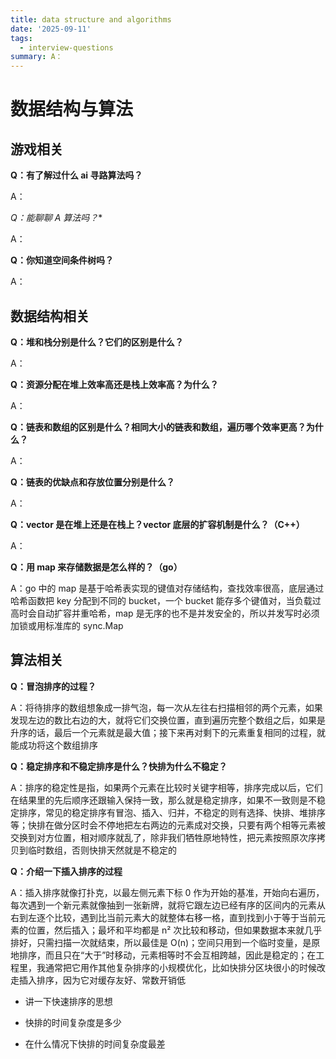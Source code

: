 ```yaml
---
title: data structure and algorithms
date: '2025-09-11'
tags:
  - interview-questions
summary: A：
---
```


# 数据结构与算法
## 游戏相关
**Q：有了解过什么 ai 寻路算法吗？**

A：

**Q：能聊聊 A* 算法吗？**

A：

**Q：你知道空间条件树吗？**

A：

## 数据结构相关
**Q：堆和栈分别是什么？它们的区别是什么？**

A：

**Q：资源分配在堆上效率高还是栈上效率高？为什么？**

A：

**Q：链表和数组的区别是什么？相同大小的链表和数组，遍历哪个效率更高？为什么？**

A：

**Q：链表的优缺点和存放位置分别是什么？**

A：

**Q：vector 是在堆上还是在栈上？vector 底层的扩容机制是什么？（C++）**

A：

**Q：用 map 来存储数据是怎么样的？（go）**

A：go 中的 map 是基于哈希表实现的键值对存储结构，查找效率很高，底层通过哈希函数把 key 分配到不同的 bucket，一个 bucket 能存多个键值对，当负载过高时会自动扩容并重哈希，map 是无序的也不是并发安全的，所以并发写时必须加锁或用标准库的 sync.Map

## 算法相关
**Q：冒泡排序的过程？**

A：将待排序的数组想象成一排气泡，每一次从左往右扫描相邻的两个元素，如果发现左边的数比右边的大，就将它们交换位置，直到遍历完整个数组之后，如果是升序的话，最后一个元素就是最大值；接下来再对剩下的元素重复相同的过程，就能成功将这个数组排序

**Q：稳定排序和不稳定排序是什么？快排为什么不稳定？**

A：排序的稳定性是指，如果两个元素在比较时关键字相等，排序完成以后，它们在结果里的先后顺序还跟输入保持一致，那么就是稳定排序，如果不一致则是不稳定排序，常见的稳定排序有冒泡、插入、归并，不稳定的则有选择、快排、堆排序等；快排在做分区时会不停地把左右两边的元素成对交换，只要有两个相等元素被交换到对方位置，相对顺序就乱了，除非我们牺牲原地特性，把元素按照原次序拷贝到临时数组，否则快排天然就是不稳定的

**Q：介绍一下插入排序的过程**

A：插入排序就像打扑克，以最左侧元素下标 0 作为开始的基准，开始向右遍历，每次遇到一个新元素就像抽到一张新牌，就将它跟左边已经有序的区间内的元素从右到左逐个比较，遇到比当前元素大的就整体右移一格，直到找到小于等于当前元素的位置，然后插入；最坏和平均都是 n² 次比较和移动，但如果数据本来就几乎排好，只需扫描一次就结束，所以最佳是 O(n)；空间只用到一个临时变量，是原地排序，而且只在“大于”时移动，元素相等时不会互相跨越，因此是稳定的；在工程里，我通常把它用作其他复杂排序的小规模优化，比如快排分区块很小的时候改走插入排序，因为它对缓存友好、常数开销低

* 讲一下快速排序的思想

* 快排的时间复杂度是多少

* 在什么情况下快排的时间复杂度最差
